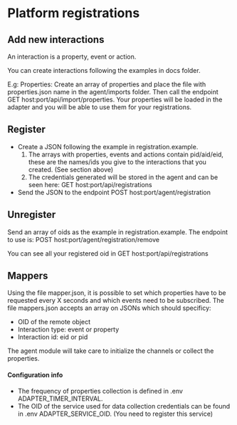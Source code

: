 # Platform registrations

## Add new interactions

An interaction is a property, event or action.

You can create interactions following the examples in docs folder. 

E.g: Properties: Create an array of properties and place the file with properties.json name in the agent/imports folder. Then call the endpoint GET host:port/api/import/properties. Your properties will be loaded in the adapter and you will be able to use them for your registrations.

## Register

* Create a JSON following the example in registration.example.
   1. The arrays with properties, events and actions contain pid/aid/eid, these are the names/ids you give to the interactions that you created. (See section above)
   2. The credentials generated will be stored in the agent and can be seen here:  GET host:port/api/registrations
* Send the JSON to the endpoint POST host:port/agent/registration

## Unregister

Send an array of oids as the example in registration.example. The endpoint to use is: POST host:port/agent/registration/remove

You can see all your registered oid in GET host:port/api/registrations

## Mappers

Using the file mapper.json, it is possible to set which properties have to be requested every X seconds and which events need to be subscribed.
The file mappers.json accepts an array on JSONs which should specificy:

* OID of the remote object
* Interaction type: event or property
* Interaction id: eid or pid

The agent module will take care to initialize the channels or collect the properties. 

#### Configuration info

* The frequency of properties collection is defined in .env ADAPTER_TIMER_INTERVAL.
* The OID of the service used for data collection credentials can be found in .env ADAPTER_SERVICE_OID. (You need to register this service)

